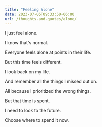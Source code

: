 ```yaml
---
title: "Feeling Alone"
date: 2023-07-05T09:33:50-06:00
url: /thoughts-and-quotes/alone/
---
```


I just feel alone.

I know that's normal.

Everyone feels alone at points in their life.

But this time feels different.

I look back on my life.

And remember all the things I missed out on.

All because I prioritized the wrong things.

But that time is spent.

I need to look to the future.

Choose where to spend it now.
